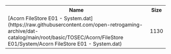 <table>
<tr><th>Name</th><th>Size</th></tr>
<tr><td>[Acorn FileStore E01 - System.dat](https://raw.githubusercontent.com/open-retrogaming-archive/dat-catalog/main/root/basic/TOSEC/Acorn/FileStore E01/System/Acorn FileStore E01 - System.dat)</td><td>1130</td></tr>
</table>

